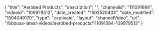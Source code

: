 {
    "title": "Aerobed Products",
    "description": "",
    "channelid": "111091684",
    "videoid": "109979512",
    "date_created": "1502520433",
    "date_modified": "1504049170",
    "type": "captivate",
    "layout": "channelVideo",
    "url": "\/bbbusa-latest-videos\/aerobed-products\/111091684-109979512"
}